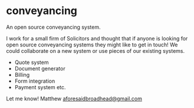 # conveyancing
An open source conveyancing system.

I work for a small firm of Solicitors and thought that if anyone is looking for open source conveyancing systems they might like to get in touch!  We could collaborate on a new system or use pieces of our existing systems.

- Quote system
- Document generator
- Billing
- Form integration
- Payment system
etc.

Let me know!
Matthew 
aforesaidbroadhead@gmail.com
